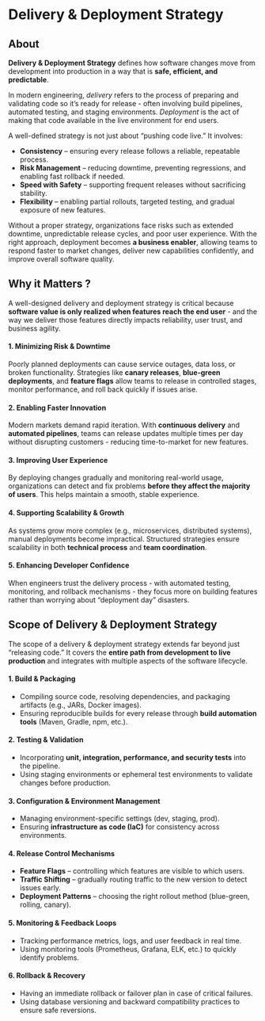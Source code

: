 # Delivery & Deployment Strategy

## About

**Delivery & Deployment Strategy** defines how software changes move from development into production in a way that is **safe, efficient, and predictable**.

In modern engineering, _delivery_ refers to the process of preparing and validating code so it’s ready for release - often involving build pipelines, automated testing, and staging environments. _Deployment_ is the act of making that code available in the live environment for end users.

A well-defined strategy is not just about “pushing code live.” It involves:

* **Consistency** – ensuring every release follows a reliable, repeatable process.
* **Risk Management** – reducing downtime, preventing regressions, and enabling fast rollback if needed.
* **Speed with Safety** – supporting frequent releases without sacrificing stability.
* **Flexibility** – enabling partial rollouts, targeted testing, and gradual exposure of new features.

Without a proper strategy, organizations face risks such as extended downtime, unpredictable release cycles, and poor user experience. With the right approach, deployment becomes **a business enabler**, allowing teams to respond faster to market changes, deliver new capabilities confidently, and improve overall software quality.

## **Why it Matters ?**

A well-designed delivery and deployment strategy is critical because **software value is only realized when features reach the end user** - and the way we deliver those features directly impacts reliability, user trust, and business agility.

#### **1. Minimizing Risk & Downtime**

Poorly planned deployments can cause service outages, data loss, or broken functionality. Strategies like **canary releases**, **blue-green deployments**, and **feature flags** allow teams to release in controlled stages, monitor performance, and roll back quickly if issues arise.

#### **2. Enabling Faster Innovation**

Modern markets demand rapid iteration. With **continuous delivery** and **automated pipelines**, teams can release updates multiple times per day without disrupting customers - reducing time-to-market for new features.

#### **3. Improving User Experience**

By deploying changes gradually and monitoring real-world usage, organizations can detect and fix problems **before they affect the majority of users**. This helps maintain a smooth, stable experience.

#### **4. Supporting Scalability & Growth**

As systems grow more complex (e.g., microservices, distributed systems), manual deployments become impractical. Structured strategies ensure scalability in both **technical process** and **team coordination**.

#### **5. Enhancing Developer Confidence**

When engineers trust the delivery process - with automated testing, monitoring, and rollback mechanisms - they focus more on building features rather than worrying about “deployment day” disasters.

## **Scope of Delivery & Deployment Strategy**

The scope of a delivery & deployment strategy extends far beyond just “releasing code.” It covers the **entire path from development to live production** and integrates with multiple aspects of the software lifecycle.

#### **1. Build & Packaging**

* Compiling source code, resolving dependencies, and packaging artifacts (e.g., JARs, Docker images).
* Ensuring reproducible builds for every release through **build automation tools** (Maven, Gradle, npm, etc.).

#### **2. Testing & Validation**

* Incorporating **unit, integration, performance, and security tests** into the pipeline.
* Using staging environments or ephemeral test environments to validate changes before production.

#### **3. Configuration & Environment Management**

* Managing environment-specific settings (dev, staging, prod).
* Ensuring **infrastructure as code (IaC)** for consistency across environments.

#### **4. Release Control Mechanisms**

* **Feature Flags** – controlling which features are visible to which users.
* **Traffic Shifting** – gradually routing traffic to the new version to detect issues early.
* **Deployment Patterns** – choosing the right rollout method (blue-green, rolling, canary).

#### **5. Monitoring & Feedback Loops**

* Tracking performance metrics, logs, and user feedback in real time.
* Using monitoring tools (Prometheus, Grafana, ELK, etc.) to quickly identify problems.

#### **6. Rollback & Recovery**

* Having an immediate rollback or failover plan in case of critical failures.
* Using database versioning and backward compatibility practices to ensure safe reversions.

